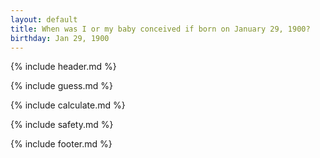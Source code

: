 ```yaml
---
layout: default
title: When was I or my baby conceived if born on January 29, 1900?
birthday: Jan 29, 1900
---
```


{% include header.md %}

{% include guess.md %}

{% include calculate.md %}

{% include safety.md %}

{% include footer.md %}



